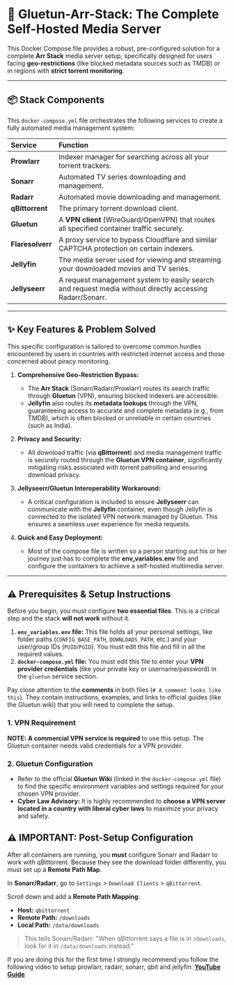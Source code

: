 # 🚀 Gluetun-Arr-Stack: The Complete Self-Hosted Media Server

This Docker Compose file provides a robust, pre-configured solution for a complete **Arr Stack** media server setup, specifically designed for users facing **geo-restrictions** (like blocked metadata sources such as TMDB) or in regions with **strict torrent monitoring**.

---

## 📦 Stack Components

This `docker-compose.yml` file orchestrates the following services to create a fully automated media management system:

| Service | Function |
| :--- | :--- |
| **Prowlarr** | Indexer manager for searching across all your torrent trackers. |
| **Sonarr** | Automated TV series downloading and management. |
| **Radarr** | Automated movie downloading and management. |
| **qBittorrent** | The primary torrent download client. |
| **Gluetun** | A **VPN client** (WireGuard/OpenVPN) that routes all specified container traffic securely. |
| **Flaresolverr** | A proxy service to bypass Cloudflare and similar CAPTCHA protection on certain indexers. |
| **Jellyfin** | The media server used for viewing and streaming your downloaded movies and TV series. |
| **Jellyseerr** | A request management system to easily search and request media without directly accessing Radarr/Sonarr. |

---

## ✨ Key Features & Problem Solved

This specific configuration is tailored to overcome common hurdles encountered by users in countries with restricted internet access and those concerned about piracy monitoring.

1.  **Comprehensive Geo-Restriction Bypass:**
    * The **Arr Stack** (Sonarr/Radarr/Prowlarr) routes its search traffic through **Gluetun** (VPN), ensuring blocked indexers are accessible.
    * **Jellyfin** also routes its **metadata lookups** through the VPN, guaranteeing access to accurate and complete metadata (e.g., from TMDB), which is often blocked or unreliable in certain countries (such as India).

2.  **Privacy and Security:**
    * All download traffic (via **qBittorrent**) and media management traffic is securely routed through the **Gluetun VPN container**, significantly mitigating risks associated with torrent patrolling and ensuring download privacy.

3.  **Jellyseerr/Gluetun Interoperability Workaround:**
    * A critical configuration is included to ensure **Jellyseerr** can communicate with the **Jellyfin** container, even though Jellyfin is connected to the isolated VPN network managed by Gluetun. This ensures a seamless user experience for media requests.

4.  **Quick and Easy Deployment:**
    * Most of the compose file is written so a person starting out his or her journey just has to complete the **env_variables.env** file and configure the containers to achieve a self-hosted multimedia server.

---

## ⚠️ Prerequisites & Setup Instructions

Before you begin, you must configure **two essential files**. This is a critical step and the stack **will not work** without it.

1.  **`env_variables.env` file:** This file holds all your personal settings, like folder paths (`CONFIG_BASE_PATH`, `DOWNLOADS_PATH`, etc.) and your user/group IDs (`PUID`/`PGID`). You must edit this file and fill in all the required values.
2.  **`docker-compose.yml` file:** You must edit this file to enter your **VPN provider credentials** (like your private key or username/password) in the `gluetun` service section.

Pay close attention to the **comments** in both files (`# A comment looks like this`). They contain instructions, examples, and links to official guides (like the Gluetun wiki) that you will need to complete the setup.

### 1. VPN Requirement

**NOTE:** **A commercial VPN service is required** to use this setup. The Gluetun container needs valid credentials for a VPN provider.

### 2. Gluetun Configuration

* Refer to the official **Gluetun Wiki** (linked in the `docker-compose.yml` file) to find the specific environment variables and settings required for your chosen VPN provider.
* **Cyber Law Advisory:** It is highly recommended to **choose a VPN server located in a country with liberal cyber laws** to maximize your privacy and safety.

## ⚠️ IMPORTANT: Post-Setup Configuration

After all containers are running, you **must** configure Sonarr and Radarr to work with qBittorrent. Because they see the download folder differently, you must set up a **Remote Path Map**.

In **Sonarr/Radarr**, go to `Settings` > `Download Clients` > `qBittorrent`.

Scroll down and add a **Remote Path Mapping**:
* **Host:** `qbittorrent`
* **Remote Path:** `/downloads`
* **Local Path:** `/data/downloads`

> This tells Sonarr/Radarr: "When qBittorrent says a file is in `/downloads`, look for it in `/data/downloads` instead."

If you are doing this for the first time I strongly recommend you follow the following video to setup prowlarr, radarr, sonarr, qbit and jellyfin: **[YouTube Guide](https://www.youtube.com/watch?v=3k_MwE0Z3CE)**